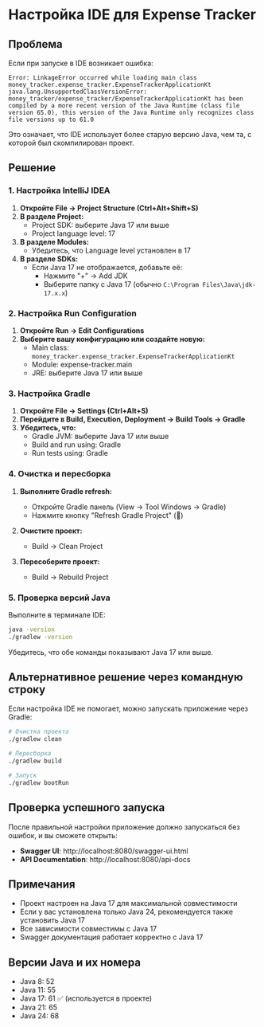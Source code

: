 # Настройка IDE для Expense Tracker

## Проблема

Если при запуске в IDE возникает ошибка:

```
Error: LinkageError occurred while loading main class money_tracker.expense_tracker.ExpenseTrackerApplicationKt
java.lang.UnsupportedClassVersionError: money_tracker/expense_tracker/ExpenseTrackerApplicationKt has been compiled by a more recent version of the Java Runtime (class file version 65.0), this version of the Java Runtime only recognizes class file versions up to 61.0
```

Это означает, что IDE использует более старую версию Java, чем та, с которой был скомпилирован проект.

## Решение

### 1. Настройка IntelliJ IDEA

1. **Откройте File → Project Structure (Ctrl+Alt+Shift+S)**
2. **В разделе Project:**
   - Project SDK: выберите Java 17 или выше
   - Project language level: 17
3. **В разделе Modules:**
   - Убедитесь, что Language level установлен в 17
4. **В разделе SDKs:**
   - Если Java 17 не отображается, добавьте её:
     - Нажмите "+" → Add JDK
     - Выберите папку с Java 17 (обычно `C:\Program Files\Java\jdk-17.x.x`)

### 2. Настройка Run Configuration

1. **Откройте Run → Edit Configurations**
2. **Выберите вашу конфигурацию или создайте новую:**
   - Main class: `money_tracker.expense_tracker.ExpenseTrackerApplicationKt`
   - Module: expense-tracker.main
   - JRE: выберите Java 17 или выше

### 3. Настройка Gradle

1. **Откройте File → Settings (Ctrl+Alt+S)**
2. **Перейдите в Build, Execution, Deployment → Build Tools → Gradle**
3. **Убедитесь, что:**
   - Gradle JVM: выберите Java 17 или выше
   - Build and run using: Gradle
   - Run tests using: Gradle

### 4. Очистка и пересборка

1. **Выполните Gradle refresh:**

   - Откройте Gradle панель (View → Tool Windows → Gradle)
   - Нажмите кнопку "Refresh Gradle Project" (🔄)

2. **Очистите проект:**

   - Build → Clean Project

3. **Пересоберите проект:**
   - Build → Rebuild Project

### 5. Проверка версий Java

Выполните в терминале IDE:

```bash
java -version
./gradlew -version
```

Убедитесь, что обе команды показывают Java 17 или выше.

## Альтернативное решение через командную строку

Если настройка IDE не помогает, можно запускать приложение через Gradle:

```bash
# Очистка проекта
./gradlew clean

# Пересборка
./gradlew build

# Запуск
./gradlew bootRun
```

## Проверка успешного запуска

После правильной настройки приложение должно запускаться без ошибок, и вы сможете открыть:

- **Swagger UI**: http://localhost:8080/swagger-ui.html
- **API Documentation**: http://localhost:8080/api-docs

## Примечания

- Проект настроен на Java 17 для максимальной совместимости
- Если у вас установлена только Java 24, рекомендуется также установить Java 17
- Все зависимости совместимы с Java 17
- Swagger документация работает корректно с Java 17

## Версии Java и их номера

- Java 8: 52
- Java 11: 55
- Java 17: 61 ✅ (используется в проекте)
- Java 21: 65
- Java 24: 68
